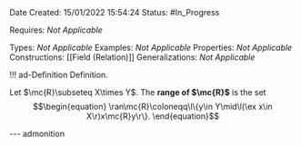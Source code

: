 <br />
<br />

Date Created: 15/01/2022 15:54:24
Status: #In_Progress

Requires: _Not Applicable_

Types: _Not Applicable_
Examples: _Not Applicable_ 
Properties: _Not Applicable_
Constructions: [[Field (Relation)]]
Generalizations: _Not Applicable_

!!! ad-Definition Definition.

Let $\mc{R}\subseteq X\times Y$. The **range of $\mc{R}$** is the set
$$\begin{equation}
    \ran\mc{R}\coloneqq\l\{y\in Y\mid\l(\ex x\in X\r)x\mc{R}y\r\}.
\end{equation}$$

--- admonition
